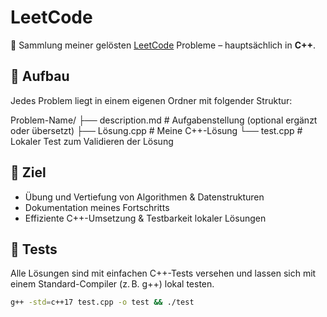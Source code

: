 # LeetCode

📘 Sammlung meiner gelösten [LeetCode](https://leetcode.com/) Probleme – hauptsächlich in **C++**.

## 🔧 Aufbau

Jedes Problem liegt in einem eigenen Ordner mit folgender Struktur:

Problem-Name/
├── description.md # Aufgabenstellung (optional ergänzt oder übersetzt)
├── Lösung.cpp # Meine C++-Lösung
└── test.cpp # Lokaler Test zum Validieren der Lösung

## 🚀 Ziel

- Übung und Vertiefung von Algorithmen & Datenstrukturen  
- Dokumentation meines Fortschritts  
- Effiziente C++-Umsetzung & Testbarkeit lokaler Lösungen

## 🧪 Tests

Alle Lösungen sind mit einfachen C++-Tests versehen und lassen sich mit einem Standard-Compiler (z. B. g++) lokal testen.

```bash
g++ -std=c++17 test.cpp -o test && ./test
